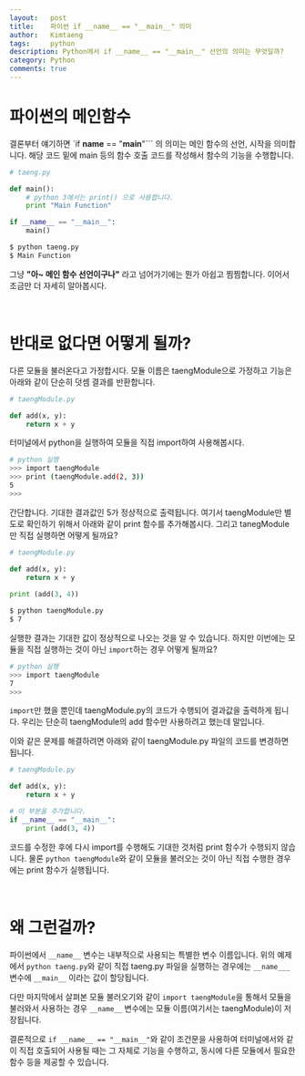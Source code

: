```yaml
---
layout:   post
title:    파이썬 if __name__ == "__main__" 의미 
author:   Kimtaeng
tags: 	  python
description: Python에서 if __name__ == "__main__" 선언의 의미는 무엇일까? 
category: Python
comments: true
---
```


# 파이썬의 메인함수

결론부터 얘기하면 `if __name__ == "__main__"``` 의 의미는 메인 함수의 선언, 시작을 의미합니다.
해당 코드 밑에 main 등의 함수 호출 코드를 작성해서 함수의 기능을 수행합니다.

```python
# taeng.py

def main():
    # python 3에서는 print() 으로 사용합니다.
    print "Main Function"

if __name__ == "__main__":
	main()
```

```bash
$ python taeng.py
$ Main Function 
```

그냥 **"아~ 메인 함수 선언이구나"** 라고 넘어가기에는 뭔가 아쉽고 찜찜합니다.
이어서 조금만 더 자세히 알아봅시다.

<br/>

# 반대로 없다면 어떻게 될까?

다른 모듈을 불러온다고 가정합시다. 모듈 이름은 taengModule으로 가정하고
기능은 아래와 같이 단순히 덧셈 결과를 반환합니다.

```python
# taengModule.py

def add(x, y):
	return x + y
```

터미널에서 python을 실행하여 모듈을 직접 import하여 사용해봅시다.

```bash
# python 실행
>>> import taengModule
>>> print (taengModule.add(2, 3))
5 
>>>
```

간단합니다. 기대한 결과값인 5가 정상적으로 출력됩니다. 여기서 taengModule만 별도로 확인하기 위해서
아래와 같이 print 함수를 추가해봅시다. 그리고 tanegModule만 직접 실행하면 어떻게 될까요?

```python
# taengModule.py

def add(x, y):
	return x + y
	
print (add(3, 4))
```

```bash
$ python taengModule.py
$ 7
```

실행한 결과는 기대한 값이 정상적으로 나오는 것을 알 수 있습니다.
하지만 이번에는 모듈을 직접 실행하는 것이 아닌 ```import```하는 경우 어떻게 될까요?

```bash
# python 실행
>>> import taengModule
7
>>>
```

```import```만 했을 뿐인데 taengModule.py의 코드가 수행되어 결과값을 출력하게 됩니다.
우리는 단순히 taengModule의 add 함수만 사용하려고 했는데 말입니다.

이와 같은 문제를 해결하려면 아래와 같이 taengModule.py 파일의 코드를 변경하면 됩니다.

```python
# taengModule.py

def add(x, y):
	return x + y

# 이 부분을 추가합니다.	
if __name__ == "__main__":
    print (add(3, 4))
```

코드를 수정한 후에 다시 import를 수행해도 기대한 것처럼 print 함수가 수행되지 않습니다.
물론 ```python taengModule```와 같이 모듈을 불러오는 것이 아닌 직접 수행한 경우에는
print 함수가 실행됩니다.

<br/>

# 왜 그런걸까?

파이썬에서 ```__name__``` 변수는 내부적으로 사용되는 특별한 변수 이름입니다.
위의 예제에서 ```python taeng.py```와 같이 직접 taeng.py 파일을 실행하는 경우에는
```__name___``` 변수에 ```__main__``` 이라는 값이 할당됩니다.

다만 마지막에서 살펴본 모듈 불러오기와 같이 ```import taengModule```을 통해서 모듈을 불러와서 사용하는 경우
```__name__``` 변수에는 모듈 이름(여기서는 taengModule)이 저장됩니다.

결론적으로 ```if __name__ == "__main__"```와 같이 조건문을 사용하여 터미널에서와 같이 
직접 호출되어 사용될 때는 그 자체로 기능을 수행하고, 동시에 다른 모듈에서 필요한 함수 등을 제공할 수 있습니다.

